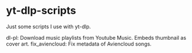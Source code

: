 # yt-dlp-scripts
Just some scripts I use with yt-dlp.

dl-pl: Download music playlists from Youtube Music. Embeds thumbnail as cover art.
fix_aviencloud: Fix metadata of Aviencloud songs.
